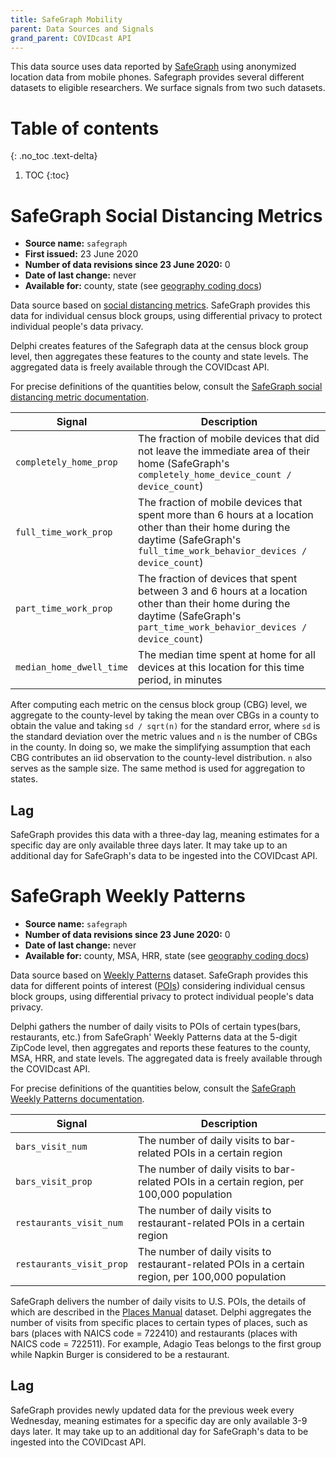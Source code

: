```yaml
---
title: SafeGraph Mobility
parent: Data Sources and Signals
grand_parent: COVIDcast API
---
```


This data source uses data reported by [SafeGraph](https://www.safegraph.com/)
using anonymized location data from mobile phones. Safegraph provides several different datasets to eligible researchers. We surface signals from two such datasets.
# Table of contents
{: .no_toc .text-delta}

1. TOC
{:toc}

# SafeGraph Social Distancing Metrics

* **Source name:** `safegraph`
* **First issued:** 23 June 2020
* **Number of data revisions since 23 June 2020:** 0
* **Date of last change:** never
* **Available for:** county, state (see [geography coding docs](../covidcast_geography.md))

Data source based on [social
distancing metrics](https://docs.safegraph.com/docs/social-distancing-metrics). 
SafeGraph provides this data for
individual census block groups, using differential privacy to protect individual people's data privacy.

Delphi creates features of the Safegraph data at the census block group level,
then aggregates these features to the county and state levels. The aggregated
data is freely available through the COVIDcast API.

For precise definitions of the quantities below, consult the [SafeGraph social
distancing metric
documentation](https://docs.safegraph.com/docs/social-distancing-metrics).

| Signal | Description |
| --- | --- |
| `completely_home_prop` | The fraction of mobile devices that did not leave the immediate area of their home (SafeGraph's `completely_home_device_count / device_count`) |
| `full_time_work_prop` | The fraction of mobile devices that spent more than 6 hours at a location other than their home during the daytime (SafeGraph's `full_time_work_behavior_devices / device_count`) |
| `part_time_work_prop` | The fraction of devices that spent between 3 and 6 hours at a location other than their home during the daytime (SafeGraph's `part_time_work_behavior_devices / device_count`) |
| `median_home_dwell_time` | The median time spent at home for all devices at this location for this time period, in minutes |

After computing each metric on the census block group (CBG) level, we aggregate
to the county-level by taking the mean over CBGs in a county to obtain the value
and taking `sd / sqrt(n)` for the standard error, where `sd` is the standard
deviation over the metric values and `n` is the number of CBGs in the county. In
doing so, we make the simplifying assumption that each CBG contributes an iid
observation to the county-level distribution. `n` also serves as the sample
size. The same method is used for aggregation to states.

## Lag

SafeGraph provides this data with a three-day lag, meaning estimates for a
specific day are only available three days later. It may take up to an
additional day for SafeGraph's data to be ingested into the COVIDcast API.


# SafeGraph Weekly Patterns

* **Source name:** `safegraph`
* **Number of data revisions since 23 June 2020:** 0
* **Date of last change:** never
* **Available for:** county, MSA, HRR, state (see [geography coding docs](../covidcast_geography.md))

Data source based on
[Weekly Patterns](https://docs.safegraph.com/docs/weekly-patterns) dataset. SafeGraph provides this data for
different points of interest ([POIs](https://docs.safegraph.com/v4.0/docs#section-core-places)) considering individual census block groups, using differential privacy to protect individual people's data privacy.

Delphi gathers the number of daily visits to POIs of certain types(bars, restaurants, etc.) 
from SafeGraph' Weekly Patterns data at the 5-digit ZipCode level, then aggregates and reports these features to the county, MSA, HRR, and state levels. The aggregated data is freely available through the COVIDcast API.

For precise definitions of the quantities below, consult the [SafeGraph Weekly 
Patterns documentation](https://docs.safegraph.com/docs/weekly-patterns).

| Signal | Description |
| --- | --- |
| `bars_visit_num` | The number of daily visits to bar-related POIs in a certain region |
| `bars_visit_prop` | The number of daily visits to bar-related POIs in a certain region, per 100,000 population |
| `restaurants_visit_num` | The number of daily visits to restaurant-related POIs in a certain region |
| `restaurants_visit_prop` | The number of daily visits to restaurant-related POIs in a certain region, per 100,000 population |

SafeGraph delivers the number of daily visits to U.S. POIs, the details of which are described in 
the [Places Manual](https://readme.safegraph.com/docs/places-manual#section-placekey) dataset. 
Delphi aggregates the number of visits from specific places to certain types of places, such as 
bars (places with NAICS code = 722410) and restaurants (places with NAICS code = 722511). For example, Adagio Teas belongs to the first group while Napkin Burger is considered to be a restaurant.

## Lag

SafeGraph provides newly updated data for the previous week every Wednesday, 
meaning estimates for a specific day are only available 3-9 days later. It may take up to an
additional day for SafeGraph's data to be ingested into the COVIDcast API.
